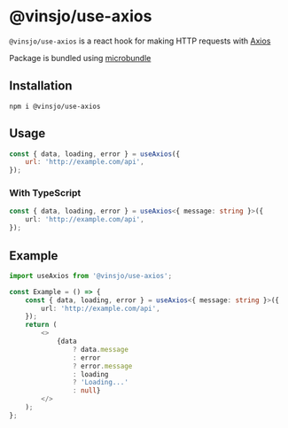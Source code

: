 # @vinsjo/use-axios

`@vinsjo/use-axios` is a react hook for making HTTP requests with [Axios](https://axios-http.com)

Package is bundled using [microbundle](https://www.npmjs.com/package/microbundle)

## Installation

`npm i @vinsjo/use-axios`

## Usage

```js
const { data, loading, error } = useAxios({
    url: 'http://example.com/api',
});
```

### With TypeScript

```ts
const { data, loading, error } = useAxios<{ message: string }>({
    url: 'http://example.com/api',
});
```

## Example

```ts
import useAxios from '@vinsjo/use-axios';

const Example = () => {
    const { data, loading, error } = useAxios<{ message: string }>({
        url: 'http://example.com/api',
    });
    return (
        <>
            {data
                ? data.message
                : error
                ? error.message
                : loading
                ? 'Loading...'
                : null}
        </>
    );
};
```
